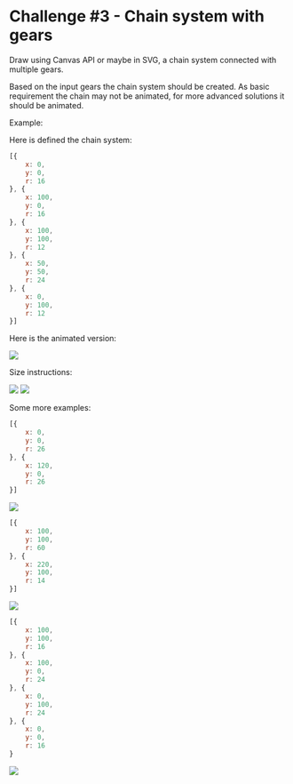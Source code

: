 # Challenge #3 - Chain system with gears
Draw using Canvas API or maybe in SVG, a chain system connected with multiple gears.

Based on the input gears the chain system should be created. As basic requirement the chain may not be animated, for more advanced solutions it should be animated.

Example:

Here is defined the chain system:

```js
[{
    x: 0,
    y: 0,
    r: 16
}, {
    x: 100,
    y: 0,
    r: 16
}, {
    x: 100,
    y: 100,
    r: 12
}, {
    x: 50,
    y: 50,
    r: 24
}, {
    x: 0,
    y: 100,
    r: 12
}]
```

Here is the animated version:

<img src="https://i.imgur.com/LjbK2qk.gif"/>

Size instructions:

<img src="https://i.imgur.com/bYDiChp.png"/>

<img src="https://i.imgur.com/aZXZ0RC.png"/>

Some more examples:

```js
[{
    x: 0,
    y: 0,
    r: 26
}, {
    x: 120,
    y: 0,
    r: 26
}]
```

<img src="https://i.imgur.com/V6AJb9Z.gif"/>


```js
[{
    x: 100,
    y: 100,
    r: 60
}, {
    x: 220,
    y: 100,
    r: 14
}]
```

<img src="https://i.imgur.com/8zSf8J2.gif"/>

```js
[{
    x: 100,
    y: 100,
    r: 16
}, {
    x: 100,
    y: 0,
    r: 24
}, {
    x: 0,
    y: 100,
    r: 24
}, {
    x: 0,
    y: 0,
    r: 16
}
```

<img src="https://i.imgur.com/KYZXAL3.gif"/>